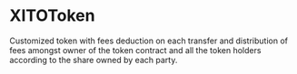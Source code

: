 # XITOToken

Customized token with fees deduction on each transfer and distribution of fees amongst owner of the token contract and all the token holders according to the share owned by each party. 
